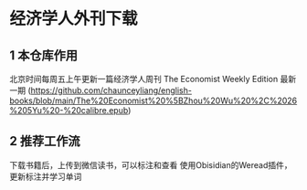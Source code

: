# 经济学人外刊下载
## 1 本仓库作用
北京时间每周五上午更新一篇经济学人周刊 The Economist Weekly Edition
最新一期 (https://github.com/chaunceyliang/english-books/blob/main/The%20Economist%20%5BZhou%20Wu%20%2C%2026%205Yu%20-%20calibre.epub)
## 2 推荐工作流
下载书籍后，上传到微信读书，可以标注和查看
使用Obisidian的Weread插件，更新标注并学习单词
